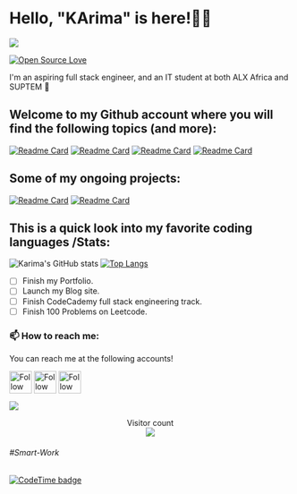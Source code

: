 <h1>Hello, "KArima" is here!🖤💜</h1>

[<img src="https://github.com/KarimaTouhami/KarimaTouhami/blob/main/Raven%20(1000%20%C3%97%20500%20px)%20(1).gif"/>](https://github.com/KarimaTouhami/KarimaTouhami/blob/main/Raven%20(1000%20%C3%97%20500%20px)%20(1).gif)
  
<!--![visitors](https://visitor-badge-reloaded.herokuapp.com/badge?page_id=KarimaTouhami&color=00cf00)!-->
[![Open Source Love](https://badges.frapsoft.com/os/v1/open-source.svg?v=102)](https://github.com/ellerbrock/open-source-badge/)

<div>
  <p>I'm an aspiring full stack engineer, and an IT student at both ALX Africa and SUPTEM </p>
</div>
   
<h2>Welcome to my Github account where you will find the following topics (and more):</h2>  
    
[![Readme Card](https://github-readme-stats.vercel.app/api/pin/?username=KarimaTouhami&repo=Push_Swap42&theme=city_lights)](https://github.com/KarimaTouhami/Push_swap42)
[![Readme Card](https://github-readme-stats.vercel.app/api/pin/?username=KarimaTouhami&repo=Mini-Talk-42&theme=city_lights)](https://github.com/KarimaTouhami/Mini-Talk-42)
[![Readme Card](https://github-readme-stats.vercel.app/api/pin/?username=KarimaTouhami&repo=Get_next_line42&theme=city_lights)](https://github.com/KarimaTouhami/Get_next_line42/settings)
[![Readme Card](https://github-readme-stats.vercel.app/api/pin/?username=KarimaTouhami&repo=Minishell-Final&theme=city_lights)](https://github.com/KarimaTouhami/Minishell-Final)

<h2>Some of my ongoing projects:</h2>  
    
[![Readme Card](https://github-readme-stats.vercel.app/api/pin/?username=KarimaTouhami&repo=Personal-Portfolio-Soon-&theme=city_lights)](https://github.com/KarimaTouhami/Personal-Portfolio-Soon-)
[![Readme Card](https://github-readme-stats.vercel.app/api/pin/?username=KarimaTouhami&repo=Personal-Blog-Soon&theme=city_lights)](https://github.com/KarimaTouhami/Personal-Blog-Soon)  

<h2>This is a quick look into my favorite coding languages /Stats:</h2>

![Karima's GitHub stats](https://github-readme-stats.vercel.app/api?username=KarimaTouhami&show_icons=true&theme=city_lights)
[![Top Langs](https://github-readme-stats.vercel.app/api/top-langs/?username=KarimaTouhami&hide=Jupyter%20Notebook&layout=compact&theme=tomorrow_nightblue)](https://github.com/KarimaTouhami/github-readme-stats)

- [ ] Finish my Portfolio.
- [ ] Launch my Blog site.
- [ ] Finish CodeCademy full stack engineering track.
- [ ] Finish 100 Problems on Leetcode.

<h3>📫 How to reach me:</h3>
<p>You can reach me at the following accounts!</p>

[<img src="https://raw.githubusercontent.com/Raymo111/Raymo111/master/socials/linkedin.png" height="40em" align="center" alt="Follow KarimaTouhami on LinkedIn" title="Follow KarimaTouhami on LinkedIn"/>](https://www.linkedin.com/in/karima-touhami/)
[<img src="https://raw.githubusercontent.com/Raymo111/Raymo111/master/socials/twitter.svg" height="40em" align="center" alt="Follow KarimaTouhami on Twitter" title="Follow KarimaTouhami on Twitter"/>](https://twitter.com/KarimaTouhami)
[<img src="https://raw.githubusercontent.com/Raymo111/Raymo111/master/socials/instagram.svg" height="40em" align="center" alt="Follow KarimaTouhami on Instagram" title="Follow KarimaTouhami on Instagram"/>](https://instagram.com/KarimaTouhami)

<a href=#><img src="contributions.svg"></a>

<p align="center"> 
  Visitor count<br>
  <img src="https://profile-counter.glitch.me/karimatouhami/count.svg" />
</p>

<h6>#Smart-Work</h6>

[![CodeTime badge](https://img.shields.io/endpoint?style=social&url=https%3A%2F%2Fapi.codetime.dev%2Fshield%3Fid%3D1026%26project%3D%26in%3D0)](https://codetime.dev)
